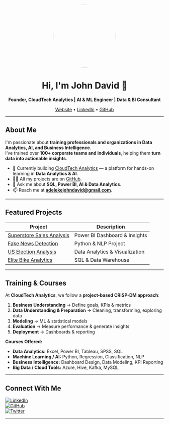 <div align="center">

<img src="https://repository-images.githubusercontent.com/678715471/b80f7763-9f3e-4452-afb2-1457b31f77fc" width="200" style="border-radius:50%"/>

# Hi, I'm John David 👋  
**Founder, CloudTech Analytics | AI & ML Engineer | Data & BI Consultant**  

[Website](https://cloudtechanalytics.github.io/cloudtech-website/) • [LinkedIn](https://www.linkedin.com/in/john-david-b7b5781b3/) • [GitHub](https://github.com/johndave74)

</div>

---

## About Me

I'm passionate about **training professionals and organizations in Data Analytics, AI, and Business Intelligence**.  
I’ve trained over **100+ corporate teams and individuals**, helping them **turn data into actionable insights**.

- 🔭 Currently building [CloudTech Analytics](https://cloudtechanalytics.github.io/cloudtech-website/) — a platform for hands-on learning in **Data Analytics & AI**.  
- 👨‍💻 All my projects are on [GitHub](https://github.com/johndave74).  
- 💬 Ask me about **SQL, Power BI, AI & Data Analytics**.  
- 📫 Reach me at **adelekejohndavid@gmail.com**.  

---

## Featured Projects

| Project | Description |
|---------|-------------|
| [Superstore Sales Analysis](https://github.com/johndave74/superstore-analysis) | Power BI Dashboard & Insights |
| [Fake News Detection](https://github.com/johndave74/fake-news-detection) | Python & NLP Project |
| [US Election Analysis](https://github.com/johndave74/us-election-analysis) | Data Analytics & Visualization |
| [Elite Bike Analytics](https://github.com/johndave74/elite-bike-analysis) | SQL & Data Warehouse |

---

## Training & Courses

At **CloudTech Analytics**, we follow a **project-based CRISP-DM approach**:

1. **Business Understanding** → Define goals, KPIs & metrics  
2. **Data Understanding & Preparation** → Cleaning, transforming, exploring data  
3. **Modeling** → ML & statistical models  
4. **Evaluation** → Measure performance & generate insights  
5. **Deployment** → Dashboards & reporting  

**Courses Offered:**  
- **Data Analytics:** Excel, Power BI, Tableau, SPSS, SQL  
- **Machine Learning / AI:** Python, Regression, Classification, NLP  
- **Business Intelligence:** Dashboard Design, Data Modeling, KPI Reporting  
- **Big Data / Cloud Tools:** Azure, Hive, Kafka, MySQL  

---

## Connect With Me

[![LinkedIn](https://img.shields.io/badge/LinkedIn-0077B5?style=flat&logo=linkedin&logoColor=white)](https://linkedin.com/in/john-david)  
[![GitHub](https://img.shields.io/badge/GitHub-181717?style=flat&logo=github&logoColor=white)](https://github.com/johndave74)  
[![Twitter](https://img.shields.io/badge/Twitter-1DA1F2?style=flat&logo=twitter&logoColor=white)](https://twitter.com/jdmachine74)  

---


